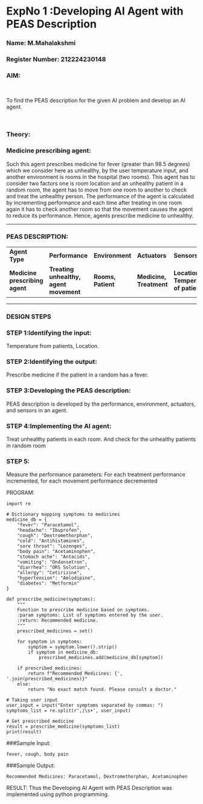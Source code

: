 <h1>ExpNo 1 :Developing AI Agent with PEAS Description</h1>
<h3>Name: M.Mahalakshmi</h3>
<h3>Register Number: 212224230148</h3>


<h3>AIM:</h3>
<br>
<p>To find the PEAS description for the given AI problem and develop an AI agent.</p>
<br>
<h3>Theory:</h3>
<h3>Medicine prescribing agent:</h3>
<p>Such this agent prescribes medicine for fever (greater than 98.5 degrees) which we consider here as unhealthy, by the user temperature input, and another environment is rooms in the hospital (two rooms). This agent has to consider two factors one is room location and an unhealthy patient in a random room, the agent has to move from one room to another to check and treat the unhealthy person. The performance of the agent is calculated by incrementing performance and each time after treating in one room again it has to check another room so that the movement causes the agent to reduce its performance. Hence, agents prescribe medicine to unhealthy.</p>
<hr>
<h3>PEAS DESCRIPTION:</h3>
<table>
  <tr>
    <td><strong>Agent Type</strong></td>
    <td><strong>Performance</strong></td>
     <td><strong>Environment</strong></td>
    <td><strong>Actuators</strong></td>
    <td><strong>Sensors</strong></td>
  </tr>
    <tr>
    <td><strong>Medicine prescribing agent</strong></td>
    <td><strong>Treating unhealthy, agent movement</strong></td>
     <td><strong>Rooms, Patient</strong></td>
    <td><strong>Medicine, Treatment</strong></td>
    <td><strong>Location, Temperature of patient</strong></td>
  </tr>
</table>
<hr>
<H3>DESIGN STEPS</H3>
<h3>STEP 1:Identifying the input:</h3>
<p>Temperature from patients, Location.</p>
<h3>STEP 2:Identifying the output:</h3>
<p>Prescribe medicine if the patient in a random has a fever.</p>
<h3>STEP 3:Developing the PEAS description:</h3>
<p>PEAS description is developed by the performance, environment, actuators, and sensors in an agent.</p>
<h3>STEP 4:Implementing the AI agent:</h3>
<p>Treat unhealthy patients in each room. And check for the unhealthy patients in random room</p>
<h3>STEP 5:</h3>
<p>Measure the performance parameters: For each treatment performance incremented, for each movement performance decremented</p>

PROGRAM:
```
import re

# Dictionary mapping symptoms to medicines
medicine_db = {
    "fever": "Paracetamol",
    "headache": "Ibuprofen",
    "cough": "Dextromethorphan",
    "cold": "Antihistamines",
    "sore throat": "Lozenges",
    "body pain": "Acetaminophen",
    "stomach ache": "Antacids",
    "vomiting": "Ondansetron",
    "diarrhea": "ORS Solution",
    "allergy": "Cetirizine",
    "hypertension": "Amlodipine",
    "diabetes": "Metformin"
}

def prescribe_medicine(symptoms):
    """
    Function to prescribe medicine based on symptoms.
    :param symptoms: List of symptoms entered by the user.
    :return: Recommended medicine.
    """
    prescribed_medicines = set()
    
    for symptom in symptoms:
        symptom = symptom.lower().strip()
        if symptom in medicine_db:
            prescribed_medicines.add(medicine_db[symptom])

    if prescribed_medicines:
        return f"Recommended Medicines: {', '.join(prescribed_medicines)}"
    else:
        return "No exact match found. Please consult a doctor."

# Taking user input
user_input = input("Enter symptoms separated by commas: ")
symptoms_list = re.split(r',|\s+', user_input)

# Get prescribed medicine
result = prescribe_medicine(symptoms_list)
print(result)
```
###Sample Input:
```
fever, cough, body pain
```
###Sample Output:
```
Recommended Medicines: Paracetamol, Dextromethorphan, Acetaminophen
```


RESULT:  Thus the Developing AI Agent with PEAS Description was implemented using python programming.
